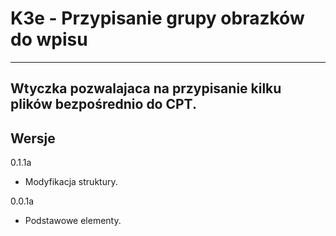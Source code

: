 
# K3e - Przypisanie grupy obrazków do wpisu

------------------
Wtyczka pozwalajaca na przypisanie kilku plików bezpośrednio do CPT.
------------------
## Wersje

0.1.1a
- Modyfikacja struktury.

0.0.1a
- Podstawowe elementy.